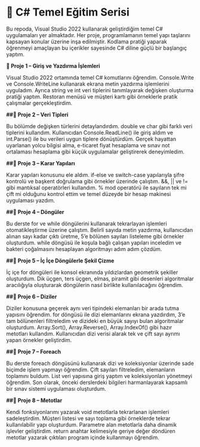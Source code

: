 # 🧩 C# Temel Eğitim Serisi

Bu repoda, Visual Studio 2022 kullanarak geliştirdiğim temel C# uygulamaları yer almaktadır. Her proje, programlamanın temel yapı taşlarını kapsayan konular üzerine inşa edilmiştir. Kodlama pratiği yaparak öğrenmeyi amaçlayan bu içerikler sayesinde C# diline güçlü bir başlangıç yaptım.

**🔹 Proje 1 – Giriş ve Yazdırma İşlemleri**

Visual Studio 2022 ortamında temel C# komutlarını öğrendim. Console.Write ve Console.WriteLine kullanarak ekrana metin yazdırma işlemlerini uyguladım. Ayrıca string ve int veri tiplerini tanımlayarak değişken oluşturma pratiği yaptım. Restoran menüsü ve müşteri kartı gibi örneklerle pratik çalışmalar gerçekleştirdim.

**##🔹 Proje 2 – Veri Tipleri**

Bu bölümde değişken türlerini detaylandırdım. double ve char gibi farklı veri tiplerini kullandım. Kullanıcıdan Console.ReadLine() ile giriş aldım ve int.Parse() ile bu verileri uygun tiplere dönüştürdüm. Gerçek hayattan uyarlanan yolcu bilgisi alma, e-ticaret fiyat hesaplama ve sınav not ortalaması hesaplama gibi küçük uygulamalar geliştirerek deneyimledim.

**##🔹 Proje 3 – Karar Yapıları**

Karar yapıları konusunu ele aldım. if-else ve switch-case yapılarıyla şifre kontrolü ve başkent doğrulama gibi örnekler üzerinde çalıştım. &&, || ve != gibi mantıksal operatörleri kullandım. % mod operatörü ile sayıların tek mi çift mi olduğunu kontrol ettim ve temel düzeyde bir hesap makinesi uygulaması yazdım.

**##🔹 Proje 4 – Döngüler**

Bu derste for ve while döngülerini kullanarak tekrarlayan işlemleri otomatikleştirme üzerine çalıştım. Belirli sayıda metin yazdırma, kullanıcıdan alınan sayı kadar çıktı üretme, 5’e bölünen sayıları listeleme gibi örnekler oluşturdum. while döngüsü ile koşula bağlı çalışan yapıları inceledim ve bakteri çoğalmasını hesaplayan algoritmayı adım adım çözdüm.

**##🔹 Proje 5 – İç İçe Döngülerle Şekil Çizme**

İç içe for döngüleri ile konsol ekranında yıldızlardan geometrik şekiller oluşturdum. Dik üçgen, ters üçgen, elmas, piramit gibi desenleri algoritmalar aracılığıyla oluşturarak döngülerin nasıl birlikte kullanılacağını öğrendim.

**##🔹 Proje 6 – Diziler**

Diziler konusuna geçerek aynı veri tipindeki elemanları bir arada tutma yapısını öğrendim. for döngüsü ile dizi elemanlarını ekrana yazdırdım, 3’e tam bölünenleri filtreledim ve dizideki en büyük sayıyı bulan algoritmalar oluşturdum. Array.Sort(), Array.Reverse(), Array.IndexOf() gibi hazır metotları kullandım. Kullanıcıdan dizi verisi alarak tek ve çift sayı ayrımı yapan örnekler geliştirdim.

**##🔹 Proje 7 – Foreach**

Bu derste foreach döngüsünü kullanarak dizi ve koleksiyonlar üzerinde sade biçimde işlem yapmayı öğrendim. Çift sayıları filtreledim, elemanların toplamını buldum. List veri yapısına giriş yaptım ve koleksiyonları yönetmeyi öğrendim. Son olarak, önceki derslerdeki bilgileri harmanlayarak kapsamlı bir sınav sistemi uygulaması oluşturdum.

**##🔹 Proje 8 – Metotlar**

Kendi fonksiyonlarımı yazarak void metotlarla tekrarlanan işlemleri sadeleştirdim. Müşteri listesi ve sayı toplama gibi örneklerde tekrar kullanılabilir yapı oluşturdum. Parametre alan metotlarla daha dinamik işlevler geliştirdim. return anahtar kelimesiyle geriye değer döndüren metotlar yazarak çıktıları program içinde kullanmayı öğrendim.
